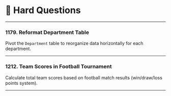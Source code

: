 # 🔴 Hard Questions

---

### 1179. Reformat Department Table
Pivot the `Department` table to reorganize data horizontally for each department.

---

### 1212. Team Scores in Football Tournament
Calculate total team scores based on football match results (win/draw/loss points system).

---
